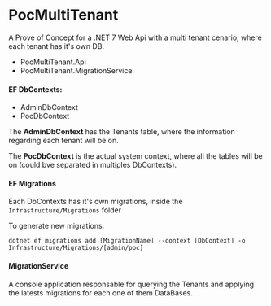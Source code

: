 ﻿# PocMultiTenant

A Prove of Concept for a .NET 7 Web Api with a multi tenant cenario,
where each tenant has it's own DB.

- PocMultiTenant.Api
- PocMultiTenant.MigrationService

#### EF DbContexts:
- AdminDbContext
- PocDbContext

The **AdminDbContext** has the Tenants table, where 
the information regarding each tenant will be on.

The **PocDbContext** is the actual system context, where all
the tables will be on (could bve separated in multiples DbContexts).

#### EF Migrations

Each DbContexts has it's own migrations, inside the
`Infrastructure/Migrations` folder

To generate new migrations:

`dotnet ef migrations add [MigrationName] --context [DbContext] -o Infrastructure/Migrations/[admin/poc]` 

#### MigrationService

A console application responsable for querying the Tenants
and applying the latests migrations for each one of them DataBases.


